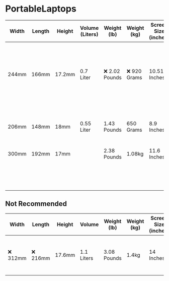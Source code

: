 # PortableLaptops

| Width | Length | Height | Volume (Liters) | Weight (lb) | Weight (kg) | Screen Size (inches) | CPU (Watts) | Keyboard Layout | Geekbench 6 Single Core | Geekbench 6 Multi Core | CPU Model | Memory | Brand | Model | Availability | Price + Location + Link |
| - | - | - | - | - | - | - | - | - | - | - | - | - | - | - | - | - |
| 244mm | 166mm | 17.2mm | 0.7 Liter | ❌  2.02 Pounds | ❌  920 Grams | 10.51 Inches | 6 Watts | Standard | [1220](https://www.cpu-monkey.com/en/cpu-intel_processor_n100) | [3129](https://www.cpu-monkey.com/en/cpu-intel_processor_n100) | x86 Intel N100 4 Cores 4 Threads | 12 GB DDR5 | Chuwi | Minibook X N100 | ✔️ New | $265.43	China https://www.aliexpress.us/item/3256806318637670.html <br> $317.34	US? https://us.chuwi.com/products/minibook-x-1 <br> $322.99	China https://www.ebay.com/itm/166473995011 <br> $339.99 US?	https://www.newegg.com/grey-chuwi-minibook-x-work-business/p/1TS-006G-00077 <br> $340.39	US? https://www.ebay.com/itm/395060767419 <br> $349.00	US https://www.amazon.com/dp/B0CH9Q6VNX/ |
| 206mm | 148mm | 18mm | 0.55 Liter | 1.43 Pounds | 650 Grams | 8.9 Inches | 6 Watts | Standard | [571](https://www.cpu-monkey.com/en/cpu-intel_pentium_silver_n6000) | [1238](https://www.cpu-monkey.com/en/cpu-intel_pentium_silver_n6000) | x86 Intel N6000 4 Cores 4 Threads | 16GB | GPD | P2 Max 2022 | No | |
| 300mm | 192mm | 17mm | | 2.38 Pounds | 1.08kg | 11.6 Inches | | | | | | 4GB-8GB | Apple | Macbook Air 11" |
| | | | | | | | | | | | m3-8100y / N6000 | | GPD | P2 Max |
| | | | | | | | | | | | | | GPD | Pocket 3 |

## Not Recommended
| Width | Length | Height | Volume | Weight (lb) | Weight (kg) | Screen Size (inches) | CPU (Watts) | Keyboard Layout | Geekbench 6 Single Core | Geekbench 6 Multi Core | CPU Model | Memory | Brand | Model | Available New | Price + Location + Link |
| - | - | - | - | - | - | - | - | - | - | - | - | - | - | - | - | - |
| ❌ 312mm | ❌ 216mm | 17.6mm | 1.1 Liters | 3.08 Pounds | 1.4kg | 14 Inches | ❌ 45 Watts | Standard | [1836](https://www.cpu-monkey.com/en/cpu-amd_ryzen_7_6800h) | [8697](https://www.cpu-monkey.com/en/cpu-amd_ryzen_7_6800h) | x86 AMD 6800H 8 Cores 16 Threads | 16GB - 32GB LPDDR5 | Lenovo | 14p Generation 3 | No | |
